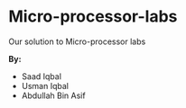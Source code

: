 # Micro-processor-labs
Our solution to Micro-processor labs

**By:**
- Saad Iqbal
- Usman Iqbal
- Abdullah Bin Asif
